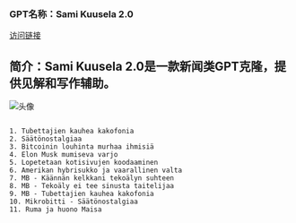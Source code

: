 ### GPT名称：Sami Kuusela 2.0
[访问链接](https://chat.openai.com/g/g-r59kNxn8z)
## 简介：Sami Kuusela 2.0是一款新闻类GPT克隆，提供见解和写作辅助。
![头像](../imgs/g-r59kNxn8z.png)
```text

1. Tubettajien kauhea kakofonia
2. Säätönostalgiaa
3. Bitcoinin louhinta murhaa ihmisiä
4. Elon Musk mumiseva varjo
5. Lopetetaan kotisivujen koodaaminen
6. Amerikan hybrisukko ja vaarallinen valta
7. MB - Käännän kelkkani tekoälyn suhteen
8. MB - Tekoäly ei tee sinusta taitelijaa
9. MB - Tubettajien kauhea kakofonia
10. Mikrobitti - Säätönostalgiaa
11. Ruma ja huono Maisa
```